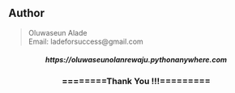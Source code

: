 
<h2>Author</h2>
<blockquote>
  Oluwaseun Alade<br>
  Email: ladeforsuccess@gmail.com
</blockquote>

<div align="center">
    <h5>https://oluwaseunolanrewaju.pythonanywhere.com</h5>
    <h3>========Thank You !!!=========</h3>
